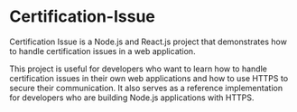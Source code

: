 # Certification-Issue

Certification Issue is a Node.js and React.js project that demonstrates how to handle certification issues in a web application.

This project is useful for developers who want to learn how to handle certification issues in their 
own web applications and how to use HTTPS to secure their communication. It also serves as a reference 
implementation for developers who are building Node.js applications with HTTPS.
